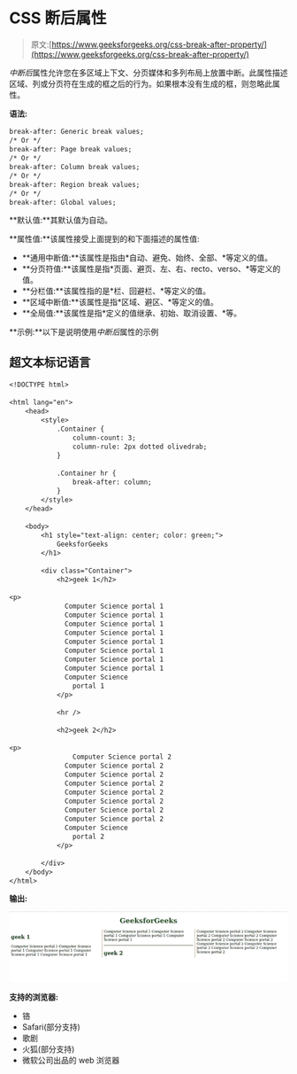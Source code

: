 # CSS 断后属性

> 原文:[https://www.geeksforgeeks.org/css-break-after-property/](https://www.geeksforgeeks.org/css-break-after-property/)

*中断后*属性允许您在多区域上下文、分页媒体和多列布局上放置中断。此属性描述区域、列或分页符在生成的框之后的行为。如果根本没有生成的框，则忽略此属性。

**语法:**

```
break-after: Generic break values;
/* Or */
break-after: Page break values;
/* Or */
break-after: Column break values;
/* Or */
break-after: Region break values;
/* Or */
break-after: Global values;
```

**默认值:**其默认值为自动。

**属性值:**该属性接受上面提到的和下面描述的属性值:

*   **通用中断值:**该属性是指由*自动、避免、始终、全部、*等定义的值。
*   **分页符值:**该属性是指*页面、避页、左、右、recto、verso、*等定义的值。
*   **分栏值:**该属性指的是*栏、回避栏、*等定义的值。
*   **区域中断值:**该属性是指*区域、避区、*等定义的值。
*   **全局值:**该属性是指*定义的值继承、初始、取消设置、*等。

**示例:**以下是说明使用*中断后*属性的示例

## 超文本标记语言

```
<!DOCTYPE html>

<html lang="en">
    <head>
        <style>
            .Container {
                column-count: 3;
                column-rule: 2px dotted olivedrab;
            }

            .Container hr {
                break-after: column;
            }
        </style>
    </head>

    <body>
        <h1 style="text-align: center; color: green;">
            GeeksforGeeks
        </h1>

        <div class="Container">
            <h2>geek 1</h2>

<p>
              Computer Science portal 1
              Computer Science portal 1
              Computer Science portal 1
              Computer Science portal 1
              Computer Science portal 1
              Computer Science portal 1
              Computer Science portal 1
              Computer Science portal 1
              Computer Science
                portal 1
            </p>

            <hr />

            <h2>geek 2</h2>

<p>
                Computer Science portal 2
              Computer Science portal 2
              Computer Science portal 2
              Computer Science portal 2
              Computer Science portal 2
              Computer Science portal 2
              Computer Science portal 2
              Computer Science portal 2
              Computer Science
                portal 2
            </p>

        </div>
    </body>
</html>
```

**输出:**

![](img/0f542ffedc2028e83e2fd6d13fbab7a1.png)

**支持的浏览器:**

*   铬
*   Safari(部分支持)
*   歌剧
*   火狐(部分支持)
*   微软公司出品的 web 浏览器